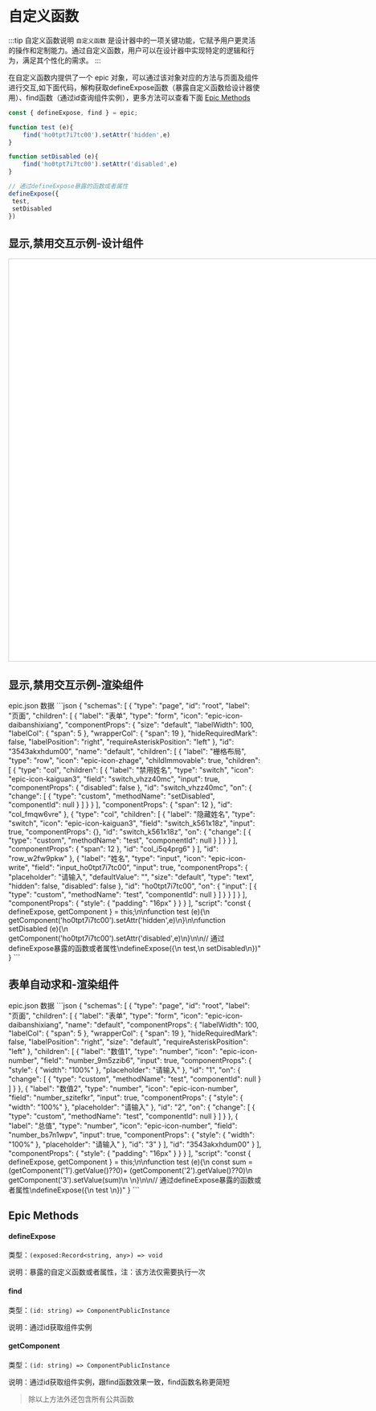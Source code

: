 # 自定义函数

:::tip 自定义函数说明
`自定义函数` 是设计器中的一项关键功能，它赋予用户更灵活的操作和定制能力。通过自定义函数，用户可以在设计器中实现特定的逻辑和行为，满足其个性化的需求。
:::

在自定义函数内提供了一个 epic 对象，可以通过该对象对应的方法与页面及组件进行交互,如下面代码，解构获取defineExpose函数（暴露自定义函数给设计器使用）、find函数（通过id查询组件实例），更多方法可以查看下面 [Epic Methods](#epic-methods)
```js
const { defineExpose, find } = epic;

function test (e){
    find('ho0tpt7i7tc00').setAttr('hidden',e)
}

function setDisabled (e){
    find('ho0tpt7i7tc00').setAttr('disabled',e)
}

// 通过defineExpose暴露的函数或者属性
defineExpose({
 test,
 setDisabled
})
```

## 显示,禁用交互示例-设计组件
<div class="epic-designer-container">
	<EDesigner ref="edRef"  @save="handleSubmit"  />
</div>

## 显示,禁用交互示例-渲染组件
<EBuilder :pageSchema="pageSchema" />
epic.json 数据
```json
{
  "schemas": [
    {
      "type": "page",
      "id": "root",
      "label": "页面",
      "children": [
        {
          "label": "表单",
          "type": "form",
          "icon": "epic-icon-daibanshixiang",
          "componentProps": {
            "size": "default",
            "labelWidth": 100,
            "labelCol": {
              "span": 5
            },
            "wrapperCol": {
              "span": 19
            },
            "hideRequiredMark": false,
            "labelPosition": "right",
            "requireAsteriskPosition": "left"
          },
          "id": "3543akxhdum00",
          "name": "default",
          "children": [
            {
              "label": "栅格布局",
              "type": "row",
              "icon": "epic-icon-zhage",
              "childImmovable": true,
              "children": [
                {
                  "type": "col",
                  "children": [
                    {
                      "label": "禁用姓名",
                      "type": "switch",
                      "icon": "epic-icon-kaiguan3",
                      "field": "switch_vhzz40mc",
                      "input": true,
                      "componentProps": {
                        "disabled": false
                      },
                      "id": "switch_vhzz40mc",
                      "on": {
                        "change": [
                          {
                            "type": "custom",
                            "methodName": "setDisabled",
                            "componentId": null
                          }
                        ]
                      }
                    }
                  ],
                  "componentProps": {
                    "span": 12
                  },
                  "id": "col_fmqw6vre"
                },
                {
                  "type": "col",
                  "children": [
                    {
                      "label": "隐藏姓名",
                      "type": "switch",
                      "icon": "epic-icon-kaiguan3",
                      "field": "switch_k561x18z",
                      "input": true,
                      "componentProps": {},
                      "id": "switch_k561x18z",
                      "on": {
                        "change": [
                          {
                            "type": "custom",
                            "methodName": "test",
                            "componentId": null
                          }
                        ]
                      }
                    }
                  ],
                  "componentProps": {
                    "span": 12
                  },
                  "id": "col_i5q4prg6"
                }
              ],
              "id": "row_w2fw9pkw"
            },
            {
              "label": "姓名",
              "type": "input",
              "icon": "epic-icon-write",
              "field": "input_ho0tpt7i7tc00",
              "input": true,
              "componentProps": {
                "placeholder": "请输入",
                "defaultValue": "",
                "size": "default",
                "type": "text",
                "hidden": false,
                "disabled": false
              },
              "id": "ho0tpt7i7tc00",
              "on": {
                "input": [
                  {
                    "type": "custom",
                    "methodName": "test",
                    "componentId": null
                  }
                ]
              }
            }
          ]
        }
      ],
      "componentProps": {
        "style": {
          "padding": "16px"
        }
      }
    }
  ],
  "script": "const { defineExpose, getComponent } = this;\n\nfunction test (e){\n    getComponent('ho0tpt7i7tc00').setAttr('hidden',e)\n}\n\nfunction setDisabled (e){\n    getComponent('ho0tpt7i7tc00').setAttr('disabled',e)\n}\n\n// 通过defineExpose暴露的函数或者属性\ndefineExpose({\n test,\n setDisabled\n})"
}
```


## 表单自动求和-渲染组件
<EBuilder :pageSchema="pageSchema2" />
epic.json 数据
```json
{
  "schemas": [
    {
      "type": "page",
      "id": "root",
      "label": "页面",
      "children": [
        {
          "label": "表单",
          "type": "form",
          "icon": "epic-icon-daibanshixiang",
          "name": "default",
          "componentProps": {
            "labelWidth": 100,
            "labelCol": {
              "span": 5
            },
            "wrapperCol": {
              "span": 19
            },
            "hideRequiredMark": false,
            "labelPosition": "right",
            "size": "default",
            "requireAsteriskPosition": "left"
          },
          "children": [
            {
              "label": "数值1",
              "type": "number",
              "icon": "epic-icon-number",
              "field": "number_9m5zzib6",
              "input": true,
              "componentProps": {
                "style": {
                  "width": "100%"
                },
                "placeholder": "请输入"
              },
              "id": "1",
              "on": {
                "change": [
                  {
                    "type": "custom",
                    "methodName": "test",
                    "componentId": null
                  }
                ]
              }
            },
            {
              "label": "数值2",
              "type": "number",
              "icon": "epic-icon-number",
              "field": "number_szitefkr",
              "input": true,
              "componentProps": {
                "style": {
                  "width": "100%"
                },
                "placeholder": "请输入"
              },
              "id": "2",
              "on": {
                "change": [
                  {
                    "type": "custom",
                    "methodName": "test",
                    "componentId": null
                  }
                ]
              }
            },
            {
              "label": "总值",
              "type": "number",
              "icon": "epic-icon-number",
              "field": "number_bs7n1wpv",
              "input": true,
              "componentProps": {
                "style": {
                  "width": "100%"
                },
                "placeholder": "请输入"
              },
              "id": "3"
            }
          ],
          "id": "3543akxhdum00"
        }
      ],
      "componentProps": {
        "style": {
          "padding": "16px"
        }
      }
    }
  ],
  "script": "const { defineExpose, getComponent } = this;\n\nfunction test (e){\n    const sum = (getComponent('1').getValue()??0)+ (getComponent('2').getValue()??0)\n    getComponent('3').setValue(sum)\n    \n}\n\n// 通过defineExpose暴露的函数或者属性\ndefineExpose({\n test \n})"
}
```


<script setup>
import "epic-designer/dist/style.css";
import { setupElementPlus } from "epic-designer/dist/ui/elementPlus";
import { EDesigner,EBuilder,pluginManager } from "epic-designer";
import 'element-plus/dist/index.css';
import { ref, onMounted } from 'vue';
setupElementPlus(pluginManager);
const edRef = ref(null)
const pageSchema = {
  "schemas": [
    {
      "type": "page",
      "id": "root",
      "label": "页面",
      "children": [
        {
          "label": "表单",
          "type": "form",
          "icon": "epic-icon-daibanshixiang",
          "componentProps": {
            "size": "default",
            "labelWidth": 100,
            "labelCol": {
              "span": 5
            },
            "wrapperCol": {
              "span": 19
            },
            "hideRequiredMark": false,
            "labelPosition": "right",
            "requireAsteriskPosition": "left"
          },
          "id": "3543akxhdum00",
          "name": "default",
          "children": [
            {
              "label": "栅格布局",
              "type": "row",
              "icon": "epic-icon-zhage",
              "childImmovable": true,
              "children": [
                {
                  "type": "col",
                  "children": [
                    {
                      "label": "禁用姓名",
                      "type": "switch",
                      "icon": "epic-icon-kaiguan3",
                      "field": "switch_vhzz40mc",
                      "input": true,
                      "componentProps": {
                        "disabled": false
                      },
                      "id": "switch_vhzz40mc",
                      "on": {
                        "change": [
                          {
                            "type": "custom",
                            "methodName": "setDisabled",
                            "componentId": null
                          }
                        ]
                      }
                    }
                  ],
                  "componentProps": {
                    "span": 12
                  },
                  "id": "col_fmqw6vre"
                },
                {
                  "type": "col",
                  "children": [
                    {
                      "label": "隐藏姓名",
                      "type": "switch",
                      "icon": "epic-icon-kaiguan3",
                      "field": "switch_k561x18z",
                      "input": true,
                      "componentProps": {},
                      "id": "switch_k561x18z",
                      "on": {
                        "change": [
                          {
                            "type": "custom",
                            "methodName": "test",
                            "componentId": null
                          }
                        ]
                      }
                    }
                  ],
                  "componentProps": {
                    "span": 12
                  },
                  "id": "col_i5q4prg6"
                }
              ],
              "id": "row_w2fw9pkw"
            },
            {
              "label": "姓名",
              "type": "input",
              "icon": "epic-icon-write",
              "field": "input_ho0tpt7i7tc00",
              "input": true,
              "componentProps": {
                "placeholder": "请输入",
                "defaultValue": "",
                "size": "default",
                "type": "text",
                "hidden": false,
                "disabled": false
              },
              "id": "ho0tpt7i7tc00",
              "on": {
                "input": [
                  {
                    "type": "custom",
                    "methodName": "test",
                    "componentId": null
                  }
                ]
              }
            }
          ]
        }
      ],
      "componentProps": {
        "style": {
          "padding": "16px"
        }
      }
    }
  ],
  "script": "const { defineExpose, getComponent } = this;\n\nfunction test (e){\n    getComponent('ho0tpt7i7tc00').setAttr('hidden',e)\n}\n\nfunction setDisabled (e){\n    getComponent('ho0tpt7i7tc00').setAttr('disabled',e)\n}\n\n// 通过defineExpose暴露的函数或者属性\ndefineExpose({\n test,\n setDisabled\n})"
}

const pageSchema2 = {
  "schemas": [
    {
      "type": "page",
      "id": "root",
      "label": "页面",
      "children": [
        {
          "label": "表单",
          "type": "form",
          "icon": "epic-icon-daibanshixiang",
          "name": "default",
          "componentProps": {
            "labelWidth": 100,
            "labelCol": {
              "span": 5
            },
            "wrapperCol": {
              "span": 19
            },
            "hideRequiredMark": false,
            "labelPosition": "right",
            "size": "default",
            "requireAsteriskPosition": "left"
          },
          "children": [
            {
              "label": "数值1",
              "type": "number",
              "icon": "epic-icon-number",
              "field": "number_9m5zzib6",
              "input": true,
              "componentProps": {
                "style": {
                  "width": "100%"
                },
                "placeholder": "请输入"
              },
              "id": "1",
              "on": {
                "change": [
                  {
                    "type": "custom",
                    "methodName": "test",
                    "componentId": null
                  }
                ]
              }
            },
            {
              "label": "数值2",
              "type": "number",
              "icon": "epic-icon-number",
              "field": "number_szitefkr",
              "input": true,
              "componentProps": {
                "style": {
                  "width": "100%"
                },
                "placeholder": "请输入"
              },
              "id": "2",
              "on": {
                "change": [
                  {
                    "type": "custom",
                    "methodName": "test",
                    "componentId": null
                  }
                ]
              }
            },
            {
              "label": "总值",
              "type": "number",
              "icon": "epic-icon-number",
              "field": "number_bs7n1wpv",
              "input": true,
              "componentProps": {
                "style": {
                  "width": "100%"
                },
                "placeholder": "请输入"
              },
              "id": "3"
            }
          ],
          "id": "3543akxhdum00"
        }
      ],
      "componentProps": {
        "style": {
          "padding": "16px"
        }
      }
    }
  ],
  "script": "const { defineExpose, getComponent } = this;\n\nfunction test (e){\n    const sum = (getComponent('1').getValue()??0)+ (getComponent('2').getValue()??0)\n    getComponent('3').setValue(sum)\n    \n}\n\n// 通过defineExpose暴露的函数或者属性\ndefineExpose({\n test \n})"
}
onMounted(()=>{
  edRef.value.setData(pageSchema)
})

function handleSubmit (e) {
  console.log(e)
}
</script>

<style>
.epic-designer-container{
width:1200px;
height:800px;
border:1px solid #ccc;
position: relative;
z-index: 20;
background: white;
}
</style>

## Epic Methods

#### defineExpose

类型：`(exposed:Record<string, any>) => void `

说明：暴露的自定义函数或者属性，注：该方法仅需要执行一次

#### find

类型：`(id: string) => ComponentPublicInstance `

说明：通过id获取组件实例

#### getComponent

类型：`(id: string) => ComponentPublicInstance `

说明：通过id获取组件实例，跟find函数效果一致，find函数名称更简短



> 除以上方法外还包含所有公共函数
